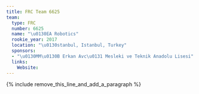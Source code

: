 ```yaml
---
title: FRC Team 6625
team:
  type: FRC
  number: 6625
  name: "\u0130EA Robotics"
  rookie_year: 2017
  location: "\u0130stanbul, Istanbul, Turkey"
  sponsors:
  - "\u0130MM\u0130B Erkan Avc\u0131 Mesleki ve Teknik Anadolu Lisesi"
  links:
    Website:
---
```


{% include remove_this_line_and_add_a_paragraph %}